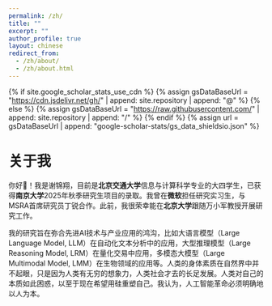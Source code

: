 ```yaml
---
permalink: /zh/
title: ""
excerpt: ""
author_profile: true
layout: chinese
redirect_from: 
  - /zh/about/
  - /zh/about.html
---
```


<link rel="stylesheet" href="https://cdnjs.cloudflare.com/ajax/libs/font-awesome/6.0.0/css/all.min.css">

{% if site.google_scholar_stats_use_cdn %}
{% assign gsDataBaseUrl = "https://cdn.jsdelivr.net/gh/" | append: site.repository | append: "@" %}
{% else %}
{% assign gsDataBaseUrl = "https://raw.githubusercontent.com/" | append: site.repository | append: "/" %}
{% endif %}
{% assign url = gsDataBaseUrl | append: "google-scholar-stats/gs_data_shieldsio.json" %}

<div class="cn-section">
  <h1 class="cn-section-title">关于我</h1>
  
  <p>你好👋！我是谢锦翔，目前是<strong>北京交通大学</strong>信息与计算科学专业的大四学生，已获得<strong>南京大学</strong>2025年秋季研究生项目的录取。我曾在<strong>微软</strong>担任研究实习生，与MSRA首席研究员丁锐合作。此前，我很荣幸能在<strong>北京大学</strong>跟随万小军教授开展研究工作。</p>

  <p>我的研究旨在弥合先进AI技术与产业应用的鸿沟，比如大语言模型（Large Language Model, LLM）在自动化文本分析中的应用，大型推理模型（Large Reasoning Model, LRM）在量化交易中应用，多模态大模型（Large Multimodal Model, LMM）在生物领域的应用等。人类的身体素质在自然界中并不起眼，只是因为人类有无穷的想象力，人类社会才去的长足发展。人类对自己的本质如此困惑，以至于现在希望用硅重塑自己。我认为，人工智能革命必须明确地以人为本。</p>